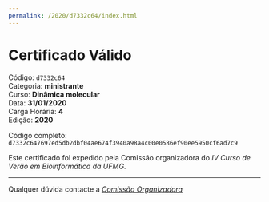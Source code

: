 ```yaml
---
permalink: /2020/d7332c64/index.html
---
```


# Certificado Válido

Código: `d7332c64`<br>
Categoria: **ministrante**<br>
Curso: **Dinâmica molecular**<br>
Data: **31/01/2020**<br>
Carga Horária: **4**<br>
Edição: **2020**<br>


Código completo: `d7332c647697ed5db2dbf04ae674f3940a98a4c00e0586ef90ee5950cf6ad7c9`


Este certificado foi expedido pela Comissão organizadora do *IV Curso de Verão em Bioinformática da UFMG*.

----

Qualquer dúvida contacte a [_Comissão Organizadora_](<mailto:cursobioinfoufmg@gmail.com$subject=[Certificados]>)

